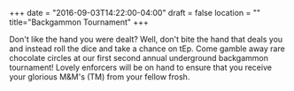 +++
date = "2016-09-03T14:22:00-04:00"
draft = false
location = ""
title="Backgammon Tournament"
+++

Don't like the hand you were dealt? Well, don't bite the hand that deals you and instead roll the dice and take a chance on tEp. Come gamble away rare chocolate circles at our first second annual underground backgammon tournament! Lovely enforcers will be on hand to ensure that you receive your glorious M&M's (TM) from your fellow frosh.
